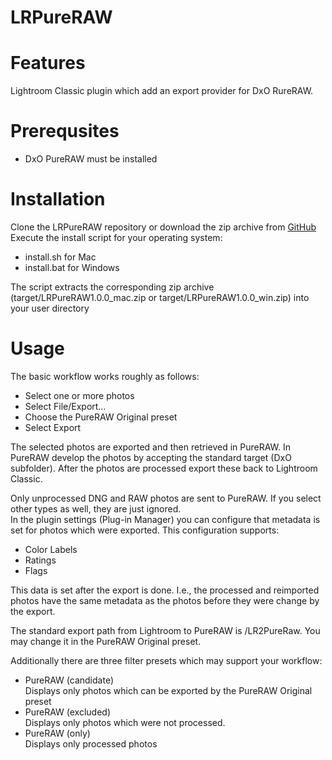 # LRPureRAW

# Features
Lightroom Classic plugin which add an export provider for DxO RureRAW.

# Prerequsites
* DxO PureRAW must be installed

# Installation
Clone the LRPureRAW repository or download the zip archive from [GitHub](https://github.com/sto3014/LRPureRAW)
Execute the install script for your operating system:
* install.sh for Mac
* install.bat for Windows  

The script extracts the corresponding zip archive (target/LRPureRAW1.0.0_mac.zip or 
  target/LRPureRAW1.0.0_win.zip) into your user directory

# Usage
The basic workflow works roughly as follows:
* Select one or more photos
* Select File/Export…  
* Choose the PureRAW Original preset  
* Select Export  
  
The selected photos are exported and then retrieved in PureRAW. In PureRAW develop the photos by accepting
the standard target (DxO subfolder). After the photos are processed export these back to Lightroom Classic.  

Only unprocessed DNG and RAW photos are sent to PureRAW. If you select other types as well, they are 
just ignored.  
In the plugin settings (Plug-in Manager) you can configure that metadata is set for photos which 
were exported. This configuration supports:
* Color Labels
* Ratings
* Flags 

This data is set after the export is done. I.e., the processed and reimported photos have the same 
metadata as the photos before they were change by the export. 

The standard export path from Lightroom to PureRAW is <user picture folder>/LR2PureRaw. You may change 
it in the PureRAW Original preset.

Additionally there are three filter presets which may support your workflow:
* PureRAW (candidate)  
  Displays only photos which can be exported by the PureRAW Original preset
* PureRAW (excluded)  
  Displays only photos which were not processed. 
* PureRAW (only)  
Displays only processed photos
  

  

